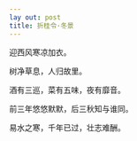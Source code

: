 ```yaml
---
lay out: post
title: 折桂令·冬景
---
```


迎西风寒凉加衣。

树净草息，人归故里。

酒有三巡，菜有五味，夜有靡音。

前三年悠悠默默，后三秋知与谁同。

易水之寒，千年已过，壮志难酬。
